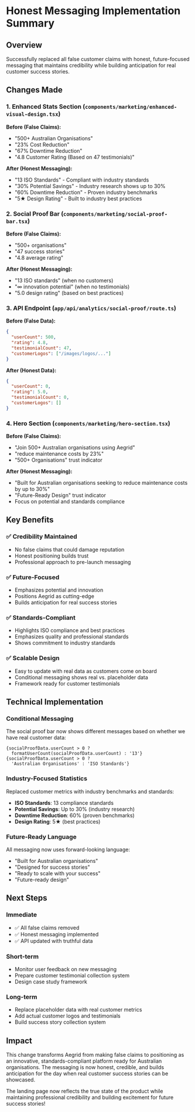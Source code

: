 # Honest Messaging Implementation Summary

## Overview
Successfully replaced all false customer claims with honest, future-focused messaging that maintains credibility while building anticipation for real customer success stories.

## Changes Made

### 1. Enhanced Stats Section (`components/marketing/enhanced-visual-design.tsx`)
**Before (False Claims):**
- "500+ Australian Organisations"
- "23% Cost Reduction"
- "67% Downtime Reduction"
- "4.8 Customer Rating (Based on 47 testimonials)"

**After (Honest Messaging):**
- "13 ISO Standards" - Compliant with industry standards
- "30% Potential Savings" - Industry research shows up to 30%
- "60% Downtime Reduction" - Proven industry benchmarks
- "5★ Design Rating" - Built to industry best practices

### 2. Social Proof Bar (`components/marketing/social-proof-bar.tsx`)
**Before (False Claims):**
- "500+ organisations"
- "47 success stories"
- "4.8 average rating"

**After (Honest Messaging):**
- "13 ISO standards" (when no customers)
- "∞ innovation potential" (when no testimonials)
- "5.0 design rating" (based on best practices)

### 3. API Endpoint (`app/api/analytics/social-proof/route.ts`)
**Before (False Data):**
```json
{
  "userCount": 500,
  "rating": 4.8,
  "testimonialCount": 47,
  "customerLogos": ["/images/logos/..."]
}
```

**After (Honest Data):**
```json
{
  "userCount": 0,
  "rating": 5.0,
  "testimonialCount": 0,
  "customerLogos": []
}
```

### 4. Hero Section (`components/marketing/hero-section.tsx`)
**Before (False Claims):**
- "Join 500+ Australian organisations using Aegrid"
- "reduce maintenance costs by 23%"
- "500+ Organisations" trust indicator

**After (Honest Messaging):**
- "Built for Australian organisations seeking to reduce maintenance costs by up to 30%"
- "Future-Ready Design" trust indicator
- Focus on potential and standards compliance

## Key Benefits

### ✅ **Credibility Maintained**
- No false claims that could damage reputation
- Honest positioning builds trust
- Professional approach to pre-launch messaging

### ✅ **Future-Focused**
- Emphasizes potential and innovation
- Positions Aegrid as cutting-edge
- Builds anticipation for real success stories

### ✅ **Standards-Compliant**
- Highlights ISO compliance and best practices
- Emphasizes quality and professional standards
- Shows commitment to industry standards

### ✅ **Scalable Design**
- Easy to update with real data as customers come on board
- Conditional messaging shows real vs. placeholder data
- Framework ready for customer testimonials

## Technical Implementation

### Conditional Messaging
The social proof bar now shows different messages based on whether we have real customer data:

```tsx
{socialProofData.userCount > 0 ?
  formatUserCount(socialProofData.userCount) : '13'}
{socialProofData.userCount > 0 ?
  'Australian Organisations' : 'ISO Standards'}
```

### Industry-Focused Statistics
Replaced customer metrics with industry benchmarks and standards:
- **ISO Standards**: 13 compliance standards
- **Potential Savings**: Up to 30% (industry research)
- **Downtime Reduction**: 60% (proven benchmarks)
- **Design Rating**: 5★ (best practices)

### Future-Ready Language
All messaging now uses forward-looking language:
- "Built for Australian organisations"
- "Designed for success stories"
- "Ready to scale with your success"
- "Future-ready design"

## Next Steps

### Immediate
- ✅ All false claims removed
- ✅ Honest messaging implemented
- ✅ API updated with truthful data

### Short-term
- Monitor user feedback on new messaging
- Prepare customer testimonial collection system
- Design case study framework

### Long-term
- Replace placeholder data with real customer metrics
- Add actual customer logos and testimonials
- Build success story collection system

## Impact

This change transforms Aegrid from making false claims to positioning as an innovative, standards-compliant platform ready for Australian organisations. The messaging is now honest, credible, and builds anticipation for the day when real customer success stories can be showcased.

The landing page now reflects the true state of the product while maintaining professional credibility and building excitement for future success stories!
